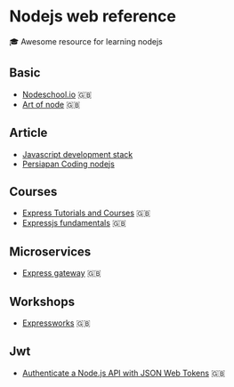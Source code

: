 # Nodejs web reference
:mortar_board: Awesome resource for learning nodejs

## Basic 
- [Nodeschool.io](https://nodeschool.io/) :uk:
- [Art of node](https://github.com/maxogden/art-of-node) :uk:

## Article
- [Javascript development stack](https://software.endy.muhardin.com/javascript/javascript-development-stack/) 
- [Persiapan Coding nodejs](https://software.endy.muhardin.com/javascript/persiapan-coding-nodejs/)

## Courses
- [Express Tutorials and Courses](https://hackr.io/tutorials/learn-express-js) :uk:
- [Expressjs fundamentals](https://www.udemy.com/expressjs-fundamentals/) :uk:

## Microservices
- [Express gateway](https://github.com/ExpressGateway/express-gateway) :uk:

## Workshops
- [Expressworks](https://github.com/azat-co/expressworks) :uk:

## Jwt
- [Authenticate a Node.js API with JSON Web Tokens](https://scotch.io/tutorials/authenticate-a-node-js-api-with-json-web-tokens) :uk:


